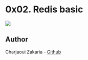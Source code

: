 # 0x02. Redis basic

<img src="https://architecturenotes.co/content/images/2022/07/Redis-v2-separate-05.jpg">

## Author

Charjaoui Zakaria - [Github](https://github.com/Zakry27)
